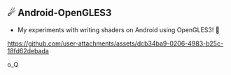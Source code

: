 ## ☄ Android-OpenGLES3
- My experiments with writing shaders on Android using OpenGLES3! 🐬

https://github.com/user-attachments/assets/dcb34ba9-0206-4983-b25c-18fd62debada

o_Q
